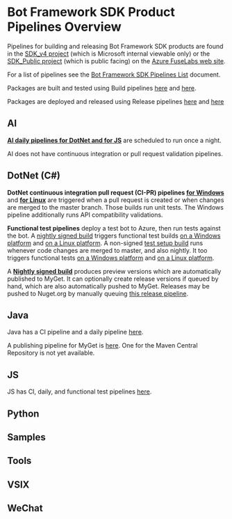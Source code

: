 # Bot Framework SDK Product Pipelines Overview
Pipelines for building and releasing Bot Framework SDK products are found in the [SDK_v4 project](https://fuselabs.visualstudio.com/SDK_v4/_build?view=folders) (which is Microsoft internal viewable only) or the [SDK_Public project](https://fuselabs.visualstudio.com/SDK_Public/_build?view=folders) (which is public facing) on the [Azure FuseLabs web site](https://fuselabs.visualstudio.com/).

For a list of pipelines see the [Bot Framework SDK Pipelines List](SdkPipelinesList.md) document.

Packages are built and tested using Build pipelines [here](https://fuselabs.visualstudio.com/SDK_v4/_build?view=folders) and [here](https://fuselabs.visualstudio.com/SDK_Public/_build?view=folders).

Packages are deployed and released using Release pipelines [here](https://fuselabs.visualstudio.com/SDK_v4/_release?_a=releases&view=all&path=%5C) and [here](https://fuselabs.visualstudio.com/SDK_Public/_release?_a=releases&view=all&path=%5C)

## AI

**[AI daily pipelines for DotNet and for JS](https://fuselabs.visualstudio.com/SDK_v4/_build?_a=allDefinitions&path=%5CAI%5C&treeState=XEFJ)** are scheduled to run once a night.

AI does not have continuous integration or pull request validation pipelines.

## DotNet (C#)

**DotNet continuous integration pull request (CI-PR) pipelines [for Windows](https://fuselabs.visualstudio.com/SDK_v4/_build?definitionId=499&_a=summary)** and **[for Linux](https://fuselabs.visualstudio.com/SDK_v4/_build?definitionId=660&_a=summary)** are triggered when a pull request is created or when changes are merged to the master branch. 
Those builds run unit tests. The Windows pipeline additionally runs API compatibility validations. 

**Functional test pipelines** deploy a test bot to Azure, then run tests against the bot. A [nightly signed build](https://fuselabs.visualstudio.com/SDK_v4/_build?definitionId=739&_a=summary) triggers functional test builds [on a Windows platform](https://fuselabs.visualstudio.com/SDK_v4/_release?_a=releases&view=all&definitionId=88) and [on a Linux platform](https://fuselabs.visualstudio.com/SDK_v4/_release?_a=releases&view=all&definitionId=87). A non-signed [test setup build](https://fuselabs.visualstudio.com/SDK_v4/_build/index?definitionId=740&_a=completed) runs whenever code changes are merged to master, and also nightly. It too triggers functional tests [on a Windows platform](https://fuselabs.visualstudio.com/SDK_v4/_release?_a=releases&view=all&definitionId=91) and [on a Linux platform](https://fuselabs.visualstudio.com/SDK_v4/_release?_a=releases&view=all&definitionId=92).

A **[Nightly signed build](https://fuselabs.visualstudio.com/SDK_v4/_build?definitionId=739&_a=summary)** produces preview versions which are automatically published to MyGet. It can optionally create release versions if queued by hand, which are also automatically pushed to MyGet. Releases may be pushed to Nuget.org by manually queuing [this release pipeline]().

## Java

Java has a CI pipeline and a daily pipeline [here](https://fuselabs.visualstudio.com/SDK_v4/_build?definitionScope=%5CJava).

A publishing pipeline for MyGet is [here](https://fuselabs.visualstudio.com/SDK_v4/_release?view=all&path=%5CJava&_a=releases). One for the Maven Central Repository is not yet available.

## JS

JS has CI, daily, and functional test pipelines [here](https://fuselabs.visualstudio.com/SDK_v4/_build?definitionScope=%5CJS).

## Python

## Samples

## Tools

## VSIX

## WeChat
